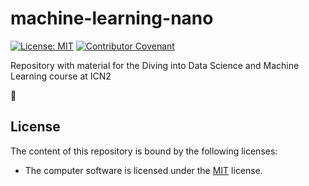 # machine-learning-nano
[![License: MIT](https://img.shields.io/badge/License-MIT-yellow.svg)](https://opensource.org/licenses/MIT)
[![Contributor Covenant](https://img.shields.io/badge/Contributor%20Covenant-2.1-4baaaa.svg)](code_of_conduct.md) 

Repository with material for the Diving into Data Science and Machine Learning course at ICN2

:date:

## License

The content of this repository is bound by the following licenses:

* The computer software is licensed under the [MIT](LICENSE.md) license.
